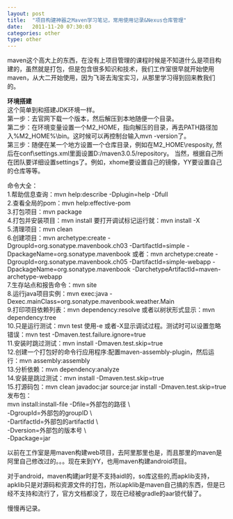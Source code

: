 ```yaml
---
layout: post
title:  "项目构建神器之Maven学习笔记，常用使用记录&Nexus仓库管理"
date:   2011-11-20 07:30:03
categories: other
type: other
---
```


maven这个高大上的东西，在没有上项目管理的课程时候是不知道什么是项目构建的，虽然就是打包，但是包含很多知识和技术，我们工作室很早就开始使用maven，从大二开始使用，因为飞哥去淘宝实习，从那里学习得到回来教我们的。

**环境搭建**  
这个简单到和搭建JDK环境一样。  
第一步：去官网下载一个版本，然后解压到本地随便一个目录。  
第二步：在环境变量设置一个M2_HOME，指向解压的目录，再去PATH路径加入%M2_HOME%\bin。这时候可以再控制台输入mvn -version了。  
第三步：随便在某一个地方设置一个仓库目录，例如在M2_HOME\resposity, 然后在conf\settings.xml里面设置<localRepository>D:/maven3.0.5/repository</localRepository>。
当然，根据自己所在团队要详细设置settings了。例如，xhome要设置自己的镜像，YY要设置自己的仓库等等。

命令大全：  
1.帮助信息查询：mvn help:describe -Dplugin=help -Dfull  
2.查看全局的pom：mvn help:effective-pom  
3.打包项目：mvn package  
4.打包并安装项目：mvn install 要打开调试标记运行就：mvn install -X  
5.清理项目：mvn clean  
6.创建项目：mvn archetype:create -DgroupId=org.sonatype.mavenbook.ch03 -DartifactId=simple -DpackageName=org.sonatype.mavenbook
或者：mvn archetype:create -DgroupId=org.sonatype.mavenbook.ch05 -DartifactId=simple-webapp -DpackageName=org.sonatype.mavenbook -DarchetypeArtifactId=maven-archetype-webapp  
7.生存站点和报告命令：mvn site  
8.运行java项目实例：mvn exec:java -Dexec.mainClass=org.sonatype.mavenbook.weather.Main  
9.打印项目依赖列表：mvn dependency:resolve 或者以树状形式显示：mvn dependency:tree  
10.只是运行测试：mvn test 使用-e 或者-X显示调试过程。测试时可以设置忽略错误：mvn test -Dmaven.test.failure.ignore=true  
11.安装时跳过测试：mvn install -Dmaven.test.skip=true  
12.创建一个打包好的命令行应用程序:配置maven-assembly-plugin，然后运行：mvn assembly:assembly  
13.分析依赖：mvn dependency:analyze  
14.安装是跳过测试：mvn install -Dmaven.test.skip=true  
15.打源码包：mvn clean javadoc:jar source:jar install -Dmaven.test.skip=true  
发布包：  
mvn install:install-file -Dfile=外部包的路径 \  
	-DgroupId=外部包的groupID \  
	-DartifactId=外部包的artifactId \  
	-Dversion=外部包的版本号 \  
	-Dpackage=jar  
	
	
以前在工作室是用maven构建web项目，去阿里那里也是，而且那里的maven是阿里自己修改过的。。。现在来到YY，也用maven构建android项目。

对于android，maven构建jar时是不支持aidl的，so库这些的,而apklib支持，apklib只是对源码和资源文件的打包，所以apklib是maven自己搞的东西，但是已经不支持和流行了，官方文档都没了，现在已经被gradle的aar锁代替了。

慢慢再记录。
